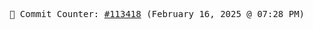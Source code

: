 <p align="center">
    <samp>
        📮 Commit Counter: <a href="https://github.com/Javascript-void0/Javascript-void0/commits/main">#113418</a> (February 16, 2025 @ 07:28 PM)
    </samp>
</p>